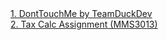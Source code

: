 

<!DOCTYPE html>
<html>
  <body>
  <a href="#">1. DontTouchMe by TeamDuckDev</a>
  <br>
  <a href="assignments/taxcalc.html">2. Tax Calc Assignment (MMS3013)</a>
  </body>
</html>
<!-- coded by azim farhan.-->

